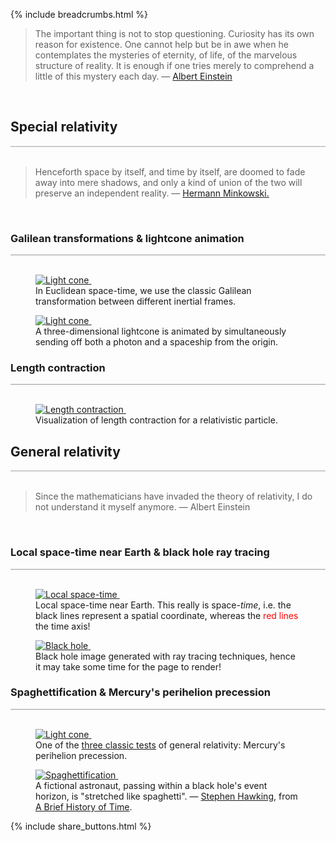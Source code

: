 {% include breadcrumbs.html %}

<blockquote>
The important thing is not to stop questioning. 
Curiosity has its own reason for existence. 
One cannot help but be in awe when he contemplates 
the mysteries of eternity, of life, of the marvelous 
structure of reality. It is enough if one tries 
merely to comprehend a little of this mystery 
each day. &mdash; <a href="https://en.wikipedia.org/wiki/Albert_Einstein">Albert Einstein</a>
</blockquote><br/>

<a name="special_relativity"></a>
## Special relativity
<div style="border-top: 2px solid #cccccc"><br/></div>

<blockquote>
Henceforth space by itself, and time by itself,
are doomed to fade away into mere shadows,
and only a kind of union of the two will preserve an independent reality.
&mdash; <a href="https://en.wikipedia.org/wiki/Hermann_Minkowski">Hermann Minkowski.</a>
</blockquote><br/>

### Galilean transformations &amp; lightcone animation 
<div style="border-top: 1px solid #999999"><br/></div>

<div class="double_image">
  <figure class="left_image">
    <a href="lightcone.html">
      <img alt="Light cone" src="images/galilean_space_time.png" title="Click to animate"/>
    </a>&nbsp;&nbsp;&nbsp;&nbsp;&nbsp;&nbsp;&nbsp;&nbsp;&nbsp;
    <figcaption>In Euclidean space-time, we use the classic Galilean transformation between 
    different inertial frames.</figcaption>
  </figure>
  <figure class="right_image">
    <a href="lightcone.html">
      <img alt="Light cone" src="images/lightcone.png" title="Click to animate"/>
    </a>&nbsp;&nbsp;&nbsp;&nbsp;&nbsp;&nbsp;&nbsp;&nbsp;&nbsp;
    <figcaption>A three-dimensional lightcone is animated by simultaneously 
    sending off both a photon and a spaceship from the origin.</figcaption>
  </figure>
</div>
<p style="clear: both;"></p>

### Length contraction
<div style="border-top: 1px solid #999999"><br/></div>

<div class="double_image">
  <figure class="left_image">
    <a href="length_contraction.html">
      <img alt="Length contraction" src="images/length_contraction.png" title="Click to animate"/>
    </a>&nbsp;&nbsp;&nbsp;&nbsp;&nbsp;&nbsp;&nbsp;&nbsp;&nbsp;
    <figcaption>Visualization of length contraction for a relativistic particle.</figcaption>
  </figure>
  <figure class="right_image">
    <!-- RESERVED FOR FUTURE APPLICATION -->
  </figure>
</div>
<p style="clear: both;"></p>

<a name="general_relativity"></a>
## General relativity
<div style="border-top: 2px solid #cccccc"><br/></div>

<blockquote>
Since the mathematicians have invaded the theory of relativity,
I do not understand it myself anymore. &mdash; Albert Einstein
</blockquote><br/>

### Local space-time near Earth &amp; black hole ray tracing
<div style="border-top: 1px solid #999999"><br/></div>

<div class="double_image">
  <figure class="left_image">
    <a href="local_space_time.html">
      <img alt="Local space-time" src="images/local_space_time.png" title="Click to animate"/>
    </a>&nbsp;&nbsp;&nbsp;&nbsp;&nbsp;&nbsp;&nbsp;&nbsp;&nbsp;
    <figcaption>Local space-time near Earth. This really is space-<em>time</em>, i.e.  
    the black lines represent a spatial coordinate, whereas the
    <span style="color: red">red lines</span> the time axis!</figcaption>
  </figure>
  <figure class="right_image">
    <a href="black_hole_pixel_plot.html">
      <img alt="Black hole" src="images/black_hole_pixel_plot.png" title="Click to animate"/>
    </a>&nbsp;&nbsp;&nbsp;&nbsp;&nbsp;&nbsp;&nbsp;&nbsp;&nbsp;
    <figcaption>Black hole image generated with ray tracing techniques, hence it 
    may take some time for the page to render!</figcaption>
    </figcaption>
  </figure>
</div>
<p style="clear: both;"></p>

### Spaghettification &amp; Mercury&apos;s perihelion precession
<div style="border-top: 1px solid #999999"><br/></div>

<div class="double_image">
  <figure class="left_image">
    <a href="perihelion_mercury.html">
      <img alt="Light cone" src="images/perihelion_mercury.png" title="Click to animate"/>
    </a>&nbsp;&nbsp;&nbsp;&nbsp;&nbsp;&nbsp;&nbsp;&nbsp;&nbsp;
    <figcaption>One of the <a href="https://en.wikipedia.org/wiki/Tests_of_general_relativity">three classic tests</a> 
    of general relativity: Mercury&apos;s perihelion precession.</figcaption>
  </figure>
  <figure class="right_image">
    <a href="spaghettification.html">
      <img alt="Spaghettification" src="images/spaghettification.png" title="Click to animate"/>
    </a>&nbsp;&nbsp;&nbsp;&nbsp;&nbsp;&nbsp;&nbsp;&nbsp;&nbsp;
    <figcaption>A fictional astronaut, passing within a black hole's event horizon, is "stretched like spaghetti". 
    &mdash; <a href="https://en.wikipedia.org/wiki/Stephen_Hawking">Stephen Hawking</a>, from 
    <a href="https://en.wikipedia.org/wiki/A_Brief_History_of_Time">A Brief History of Time</a>. 
  </figure>
</div>
<p style="clear: both;"></p>


{% include share_buttons.html %}